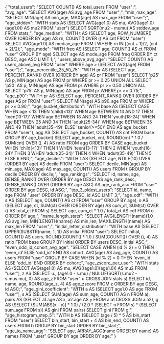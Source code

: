 {
"total_users": "SELECT COUNT() AS total_users FROM "user";",
"avg_age": "SELECT AVG(age) AS avg_age FROM "user";",
"min_max_age": "SELECT MIN(age) AS min_age, MAX(age) AS max_age FROM "user";",
"age_stddev": "WITH stats AS (SELECT AVG(age1.0) AS mu, AVG((age1.0)(age1.0)) AS mu2 FROM "user") SELECT SQRT(mu2 - mumu) AS stddev_age FROM stats;",
"age_median": "WITH t AS (SELECT age, ROW_NUMBER() OVER (ORDER BY age) AS rn, COUNT() OVER () AS cnt FROM "user") SELECT AVG(age1.0) AS median_age FROM t WHERE rn IN ((cnt + 1)/2, (cnt + 2)/2);",
"age_mode": "WITH freq AS (SELECT age, COUNT() AS ct FROM "user" GROUP BY age) SELECT age AS mode_age FROM freq ORDER BY ct DESC, age ASC LIMIT 1;",
"users_above_avg_age": "SELECT COUNT() AS users_above_avg FROM "user" WHERE age > (SELECT AVG(age) FROM "user");",
"age_percentile_25_50_75": "WITH pr AS (SELECT age, PERCENT_RANK() OVER (ORDER BY age) AS pr FROM "user") SELECT 'p25' AS p, MIN(age) AS age FROM pr WHERE pr >= 0.25 UNION ALL SELECT 'p50' AS p, MIN(age) AS age FROM pr WHERE pr >= 0.50 UNION ALL SELECT 'p75' AS p, MIN(age) AS age FROM pr WHERE pr >= 0.75;",
"age_p90": "WITH pr AS (SELECT age, PERCENT_RANK() OVER (ORDER BY age) AS pr FROM "user") SELECT MIN(age) AS p90_age FROM pr WHERE pr >= 0.90;",
"age_bucket_distribution": "WITH base AS (SELECT CASE WHEN age < 13 THEN 'child(<13)' WHEN age BETWEEN 13 AND 17 THEN 'teen(13-17)' WHEN age BETWEEN 18 AND 24 THEN 'youth(18-24)' WHEN age BETWEEN 25 AND 34 THEN 'adult(25-34)' WHEN age BETWEEN 35 AND 49 THEN 'adult(35-49)' ELSE 'senior(>=50)' END AS age_bucket FROM "user"), agg AS (SELECT age_bucket, COUNT() AS cnt FROM base GROUP BY age_bucket) SELECT age_bucket, cnt, ROUND(cnt * 1.0 / SUM(cnt) OVER (), 4) AS ratio FROM agg ORDER BY CASE age_bucket WHEN 'child(<13)' THEN 1 WHEN 'teen(13-17)' THEN 2 WHEN 'youth(18-24)' THEN 3 WHEN 'adult(25-34)' THEN 4 WHEN 'adult(35-49)' THEN 5 ELSE 6 END;",
"age_deciles": "WITH t AS (SELECT age, NTILE(10) OVER (ORDER BY age) AS decile FROM "user") SELECT decile, MIN(age) AS min_age, MAX(age) AS max_age, COUNT() AS users FROM t GROUP BY decile ORDER BY decile;",
"age_rankings": "SELECT id, name, age, DENSE_RANK() OVER (ORDER BY age DESC) AS age_rank_desc, DENSE_RANK() OVER (ORDER BY age ASC) AS age_rank_asc FROM "user" ORDER BY age DESC, id ASC;",
"top_3_oldest_users": "SELECT id, name, age FROM "user" ORDER BY age DESC, id ASC LIMIT 3;",
"age_cdf": "WITH s AS (SELECT age, COUNT() AS ct FROM "user" GROUP BY age), o AS (SELECT age, ct, SUM(ct) OVER (ORDER BY age) AS cum_ct, SUM(ct) OVER () AS total_ct FROM s) SELECT age, cum_ct * 1.0 / total_ct AS cdf FROM o ORDER BY age;",
"name_length_stats": "SELECT AVG(LENGTH(name))1.0 AS avg_len, MIN(LENGTH(name)) AS min_len, MAX(LENGTH(name)) AS max_len FROM "user";",
"initial_letter_distribution": "WITH base AS (SELECT UPPER(SUBSTR(name, 1, 1)) AS initial FROM "user") SELECT initial, COUNT() AS users, ROUND(COUNT() * 1.0 / SUM(COUNT()) OVER (), 4) AS ratio FROM base GROUP BY initial ORDER BY users DESC, initial ASC;",
"even_odd_id_cohort_avg_age": "SELECT CASE WHEN (id % 2) = 0 THEN 'even_id' ELSE 'odd_id' END AS cohort, AVG(age) AS avg_age, COUNT() AS users FROM "user" GROUP BY CASE WHEN (id % 2) = 0 THEN 'even_id' ELSE 'odd_id' END ORDER BY cohort;",
"age_zscore_per_user": "WITH stats AS (SELECT AVG(age1.0) AS mu, AVG((age1.0)(age1.0)) AS mu2 FROM "user"), z AS (SELECT u., (age1.0 - s.mu) / NULLIF(SQRT(s.mu2 - s.mus.mu), 0) AS age_z FROM "user" u CROSS JOIN stats s) SELECT id, name, age, ROUND(age_z, 4) AS age_zscore FROM z ORDER BY age DESC, id ASC;",
"age_gini_coefficient": "WITH a AS (SELECT age1.0 AS age FROM "user"), s AS (SELECT SUM(age) AS sum_age, COUNT() AS n FROM a), pairs AS (SELECT a1.age AS x, a2.age AS y FROM a a1 CROSS JOIN a a2), g AS (SELECT (SUM(ABS(x - y)) * 1.0) / (2.0 * (SELECT n FROM s) * (SELECT sum_age FROM s)) AS gini FROM pairs) SELECT gini FROM g;",
"age_histogram_step_5": "WITH b AS (SELECT (age / 5) * 5 AS bin_start FROM "user") SELECT bin_start, bin_start + 4 AS bin_end, COUNT() AS users FROM b GROUP BY bin_start ORDER BY bin_start;",
"age_to_name_agg": "SELECT age, ARRAY_AGG(name ORDER BY name) AS names FROM "user" GROUP BY age ORDER BY age;"
}